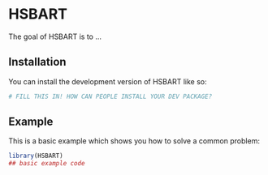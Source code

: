 
# HSBART

<!-- badges: start -->
<!-- badges: end -->

The goal of HSBART is to ...

## Installation

You can install the development version of HSBART like so:

``` r
# FILL THIS IN! HOW CAN PEOPLE INSTALL YOUR DEV PACKAGE?
```

## Example

This is a basic example which shows you how to solve a common problem:

``` r
library(HSBART)
## basic example code
```

